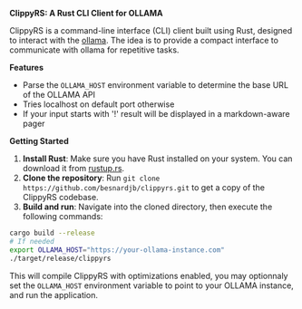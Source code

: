 
**ClippyRS: A Rust CLI Client for OLLAMA**

ClippyRS is a command-line interface (CLI) client built using Rust, designed to interact with the [ollama](https://ollama.com). The idea is to provide a compact interface to communicate with ollama for repetitive tasks.

**Features**

* Parse the `OLLAMA_HOST` environment variable to determine the base URL of the OLLAMA API
* Tries localhost on default port otherwise
* If your input starts with '!' result will be displayed in a markdown-aware pager

**Getting Started**

1. **Install Rust**: Make sure you have Rust installed on your system. You can download it from [rustup.rs](https://rustup.rs).
2. **Clone the repository**: Run `git clone https://github.com/besnardjb/clippyrs.git` to get a copy of the ClippyRS codebase.
3. **Build and run**: Navigate into the cloned directory, then execute the following commands:
```bash
cargo build --release
# If needed
export OLLAMA_HOST="https://your-ollama-instance.com"
./target/release/clippyrs
```
This will compile ClippyRS with optimizations enabled, you may optionnaly set the `OLLAMA_HOST` environment variable to point to your OLLAMA instance, and run the application.
